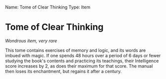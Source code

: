 Name: Tome of Clear Thinking
Type: Item

# Tome of Clear Thinking
_Wondrous item, very rare_

This tome contains exercises of memory and logic, and its words are imbued with magic. If one spends 48 hours over a period of 6 days or fewer studying the book's contents and practicing its teachings, their Intelligence score increases by 2, as does their maximum for that score. The manual then loses its enchantment, but regains it after a century.
